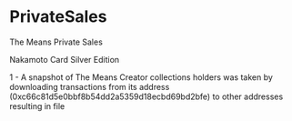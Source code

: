 # PrivateSales
The Means Private Sales

Nakamoto Card Silver Edition

1 - A snapshot of The Means Creator collections holders was taken by downloading transactions from its address (0xc66c81d5e0bbf8b54dd2a5359d18ecbd69bd2bfe) to other addresses resulting in file
